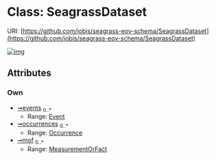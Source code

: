 
# Class: SeagrassDataset



URI: [https://github.com/iobis/seagrass-eov-schema/SeagrassDataset](https://github.com/iobis/seagrass-eov-schema/SeagrassDataset)


[![img](https://yuml.me/diagram/nofunky;dir:TB/class/[MeasurementOrFact]<mof%200..*-++[SeagrassDataset],[Occurrence]<occurrences%200..*-++[SeagrassDataset],[Event]<events%200..*-++[SeagrassDataset],[Occurrence],[MeasurementOrFact],[Event])](https://yuml.me/diagram/nofunky;dir:TB/class/[MeasurementOrFact]<mof%200..*-++[SeagrassDataset],[Occurrence]<occurrences%200..*-++[SeagrassDataset],[Event]<events%200..*-++[SeagrassDataset],[Occurrence],[MeasurementOrFact],[Event])

## Attributes


### Own

 * [➞events](seagrassDataset__events.md)  <sub>0..\*</sub>
     * Range: [Event](Event.md)
 * [➞occurrences](seagrassDataset__occurrences.md)  <sub>0..\*</sub>
     * Range: [Occurrence](Occurrence.md)
 * [➞mof](seagrassDataset__mof.md)  <sub>0..\*</sub>
     * Range: [MeasurementOrFact](MeasurementOrFact.md)
